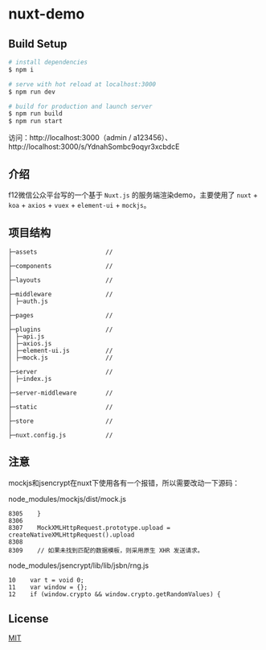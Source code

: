 # nuxt-demo

## Build Setup

```bash
# install dependencies
$ npm i

# serve with hot reload at localhost:3000
$ npm run dev

# build for production and launch server
$ npm run build
$ npm run start
```

访问：http://localhost:3000（admin / a123456）、http://localhost:3000/s/YdnahSombc9oqyr3xcbdcE

## 介绍
f12微信公众平台写的一个基于 `Nuxt.js` 的服务端渲染demo，主要使用了 `nuxt` + `koa` + `axios` + `vuex` + `element-ui` + `mockjs`。

## 项目结构

```
├─assets                   //
│
├─components               //
│
├─layouts                  //
│
├─middleware               //
│ ├─auth.js
│
├─pages                    //
│
├─plugins                  //
│ ├─api.js
│ ├─axios.js
│ ├─element-ui.js          //
│ ├─mock.js                //
│
├─server                   //
│ ├─index.js
│
├─server-middleware        //
│
├─static                   //
│
├─store                    //
│
├─nuxt.config.js           //
```

## 注意

mockjs和jsencrypt在nuxt下使用各有一个报错，所以需要改动一下源码：

node_modules/mockjs/dist/mock.js
```
8305    }
8306
8307    MockXMLHttpRequest.prototype.upload = createNativeXMLHttpRequest().upload
8308
8309    // 如果未找到匹配的数据模板，则采用原生 XHR 发送请求。
```

node_modules/jsencrypt/lib/lib/jsbn/rng.js
```
10    var t = void 0;
11    var window = {};
12    if (window.crypto && window.crypto.getRandomValues) {
```

## License

[MIT](LICENSE)
